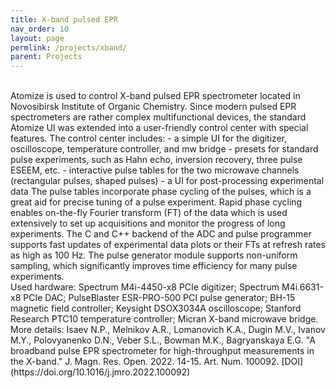 ```yaml
---
title: X-band pulsed EPR
nav_order: 10
layout: page
permlink: /projects/xband/
parent: Projects
---
```

<br/>
Atomize is used to control X-band pulsed EPR spectrometer located in Novosibirsk Institute of Organic Chemistry. Since modern pulsed EPR spectrometers are rather complex multifunctional devices, the standard Atomize UI was extended into a user-friendly control center with special features. The control center includes:
- a simple UI for the digitizer, oscilloscope, temperature controller, and mw bridge
- presets for standard pulse experiments, such as Hahn echo, inversion recovery, three pulse ESEEM, etc.
- interactive pulse tables for the two microwave channels (rectangular pulses, shaped pulses)
- a UI for post-processing experimental data 
The pulse tables incorporate phase cycling of the pulses, which is a great aid for precise tuning of a pulse experiment. Rapid phase cycling enables on-the-fly Fourier transform (FT) of the data which is used extensively to set up acquisitions and monitor the progress of long experiments. The C and C++ backend of the ADC and pulse programmer supports fast updates of experimental data plots or their FTs at refresh rates as high as 100 Hz. The pulse generator module supports non-uniform sampling, which significantly improves time efficiency for many pulse experiments.
<br/>
Used hardware: Spectrum M4i-4450-x8 PCIe digitizer; Spectrum M4i.6631-x8 PCIe DAC; PulseBlaster ESR-PRO-500 PCI pulse generator; BH-15 magnetic field controller;  Keysight DSOX3034A oscilloscope; Stanford Research PTC10 temperature controller; Micran X-band microwave bridge.
<br/>
More details: Isaev N.P., Melnikov A.R., Lomanovich K.A., Dugin M.V., Ivanov M.Y., Polovyanenko D.N., Veber S.L., Bowman M.K., Bagryanskaya E.G. "A broadband pulse EPR spectrometer for high-throughput measurements in the X-band." J. Magn. Res. Open. 2022. 14-15. Art. Num. 100092. [DOI](https://doi.org/10.1016/j.jmro.2022.100092)
